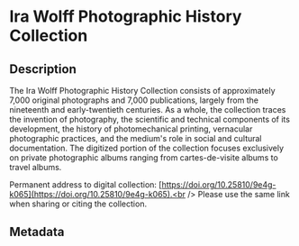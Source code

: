 # Ira Wolff Photographic History Collection
## Description
The Ira Wolff Photographic History Collection consists of approximately 7,000 original photographs and 7,000 publications, largely from the nineteenth and early-twentieth centuries. As a whole, the collection traces the invention of photography, the scientific and technical components of its development, the history of photomechanical printing, vernacular photographic practices, and the medium's role in social and cultural documentation. The digitized portion of the collection focuses exclusively on private photographic albums ranging from cartes-de-visite albums to travel albums. 

Permanent address to digital collection: [https://doi.org/10.25810/9e4g-k065](https://doi.org/10.25810/9e4g-k065).<br /> 
Please use the same link when sharing or citing the collection.
## Metadata
